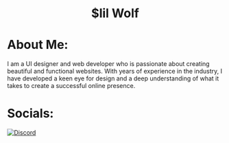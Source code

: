 <h1 align="center">$lil Wolf</h1>
<h1 align="left">About Me:</h1>
<p>I am a UI designer and web developer who is passionate about creating beautiful and functional websites. With years of experience in the industry, I have developed a keen eye for design and a deep understanding of what it takes to create a successful online presence.</p>
<h1>Socials:</h1>
<div>
  <a href="">
      <img src="https://camo.githubusercontent.com/9c1f6abe034a366f0b32065ddd7016cfa744156cb1dfd111f9921ff04d9b21b5/68747470733a2f2f696d672e736869656c64732e696f2f62616467652f446973636f72642d2532333732383944412e7376673f6c6f676f3d646973636f7264266c6f676f436f6c6f723d7768697465" alt="Discord" data-canonical-src="https://img.shields.io/badge/Discord-%237289DA.svg?logo=discord&logoColor=white" style="max-width: 100%;">
  <a/>
</div>
